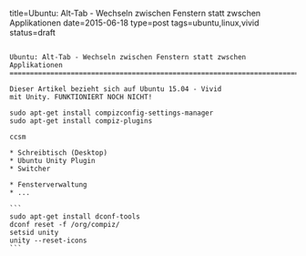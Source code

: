 title=Ubuntu: Alt-Tab - Wechseln zwischen Fenstern statt zwschen Applikationen
date=2015-06-18
type=post
tags=ubuntu,linux,vivid
status=draft
~~~~~~

Ubuntu: Alt-Tab - Wechseln zwischen Fenstern statt zwschen Applikationen
========================================================================

Dieser Artikel bezieht sich auf Ubuntu 15.04 - Vivid
mit Unity. FUNKTIONIERT NOCH NICHT!

sudo apt-get install compizconfig-settings-manager
sudo apt-get install compiz-plugins

ccsm

* Schreibtisch (Desktop)
* Ubuntu Unity Plugin
* Switcher

* Fensterverwaltung
* ...

```
sudo apt-get install dconf-tools
dconf reset -f /org/compiz/
setsid unity
unity --reset-icons
```
